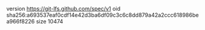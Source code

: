 version https://git-lfs.github.com/spec/v1
oid sha256:a693537eaf0cdf14e42d3ba6df09c3c6c8dd879a42a2ccc618986bea966f8226
size 10474
